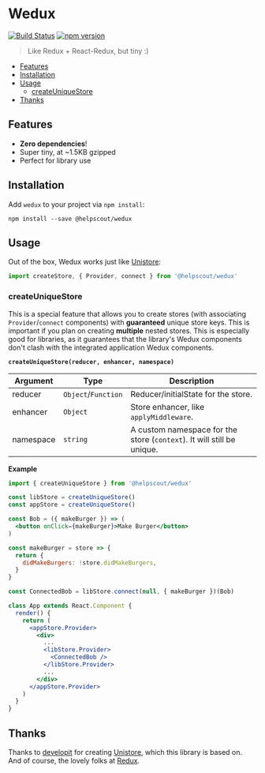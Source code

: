 # Wedux

[![Build Status](https://travis-ci.org/helpscout/wedux.svg?branch=master)](https://travis-ci.org/helpscout/wedux)
[![npm version](https://badge.fury.io/js/%40helpscout%2Fwedux.svg)](https://badge.fury.io/js/%40helpscout%2Fwedux)

> Like Redux + React-Redux, but tiny :)

<!-- START doctoc generated TOC please keep comment here to allow auto update -->
<!-- DON'T EDIT THIS SECTION, INSTEAD RE-RUN doctoc TO UPDATE -->

- [Features](#features)
- [Installation](#installation)
- [Usage](#usage)
  - [createUniqueStore](#createuniquestore)
- [Thanks](#thanks)

<!-- END doctoc generated TOC please keep comment here to allow auto update -->

## Features

- **Zero dependencies**!
- Super tiny, at ~1.5KB gzipped
- Perfect for library use

## Installation

Add `wedux` to your project via `npm install`:

```
npm install --save @helpscout/wedux
```

## Usage

Out of the box, Wedux works just like [Unistore](https://github.com/developit/unistore):

```js
import createStore, { Provider, connect } from '@helpscout/wedux'
```

### createUniqueStore

This is a special feature that allows you to create stores (with associating `Provider`/`connect` components) with **guaranteed** unique store keys. This is important if you plan on creating **multiple** nested stores. This is especially good for libraries, as it guarantees that the library's Wedux components don't clash with the integrated application Wedux components.

**`createUniqueStore(reducer, enhancer, namespace)`**

| Argument  | Type                | Description                                                            |
| --------- | ------------------- | ---------------------------------------------------------------------- |
| reducer   | `Object`/`Function` | Reducer/initialState for the store.                                    |
| enhancer  | `Object`            | Store enhancer, like `applyMiddleware`.                                |
| namespace | `string`            | A custom namespace for the store (`context`). It will still be unique. |

**Example**

```jsx
import { createUniqueStore } from '@helpscout/wedux'

const libStore = createUniqueStore()
const appStore = createUniqueStore()

const Bob = ({ makeBurger }) => (
  <button onClick={makeBurger}>Make Burger</button>
)

const makeBurger = store => {
  return {
    didMakeBurgers: !store.didMakeBurgers,
  }
}

const ConnectedBob = libStore.connect(null, { makeBurger })(Bob)

class App extends React.Component {
  render() {
    return (
      <appStore.Provider>
        <div>
          ...
          <libStore.Provider>
            <ConnectedBob />
          </libStore.Provider>
          ...
        </div>
      </appStore.Provider>
    )
  }
}
```

## Thanks

Thanks to [developit](https://github.com/developit) for creating [Unistore](https://github.com/developit/unistore), which this library is based on. And of course, the lovely folks at [Redux](https://github.com/reduxjs/redux).
